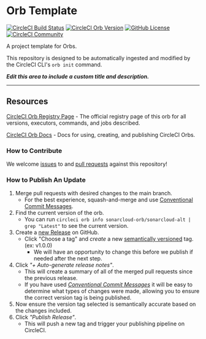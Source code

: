 # Orb Template


[![CircleCI Build Status](https://circleci.com/gh/zen-python/sonarcloud-orb.svg?style=shield "CircleCI Build Status")](https://circleci.com/gh/zen-python/sonarcloud-orb) [![CircleCI Orb Version](https://badges.circleci.com/orbs/sonarcloud-orb/sonarcloud-alt.svg)](https://circleci.com/developer/orbs/orb/sonarcloud-orb/sonarcloud-alt) [![GitHub License](https://img.shields.io/badge/license-MIT-lightgrey.svg)](https://raw.githubusercontent.com/zen-python/sonarcloud-orb/master/LICENSE) [![CircleCI Community](https://img.shields.io/badge/community-CircleCI%20Discuss-343434.svg)](https://discuss.circleci.com/c/ecosystem/orbs)



A project template for Orbs.

This repository is designed to be automatically ingested and modified by the CircleCI CLI's `orb init` command.

_**Edit this area to include a custom title and description.**_

---

## Resources

[CircleCI Orb Registry Page](https://circleci.com/developer/orbs/orb/sonarcloud-orb/sonarcloud-alt) - The official registry page of this orb for all versions, executors, commands, and jobs described.

[CircleCI Orb Docs](https://circleci.com/docs/orb-intro/#section=configuration) - Docs for using, creating, and publishing CircleCI Orbs.

### How to Contribute

We welcome [issues](https://github.com/zen-python/sonarcloud-orb/issues) to and [pull requests](https://github.com/zen-python/sonarcloud-orb/pulls) against this repository!

### How to Publish An Update
1. Merge pull requests with desired changes to the main branch.
    - For the best experience, squash-and-merge and use [Conventional Commit Messages](https://conventionalcommits.org/).
2. Find the current version of the orb.
    - You can run `circleci orb info sonarcloud-orb/sonarcloud-alt | grep "Latest"` to see the current version.
3. Create a [new Release](https://github.com/zen-python/sonarcloud-orb/releases/new) on GitHub.
    - Click "Choose a tag" and _create_ a new [semantically versioned](http://semver.org/) tag. (ex: v1.0.0)
      - We will have an opportunity to change this before we publish if needed after the next step.
4.  Click _"+ Auto-generate release notes"_.
    - This will create a summary of all of the merged pull requests since the previous release.
    - If you have used _[Conventional Commit Messages](https://conventionalcommits.org/)_ it will be easy to determine what types of changes were made, allowing you to ensure the correct version tag is being published.
5. Now ensure the version tag selected is semantically accurate based on the changes included.
6. Click _"Publish Release"_.
    - This will push a new tag and trigger your publishing pipeline on CircleCI.